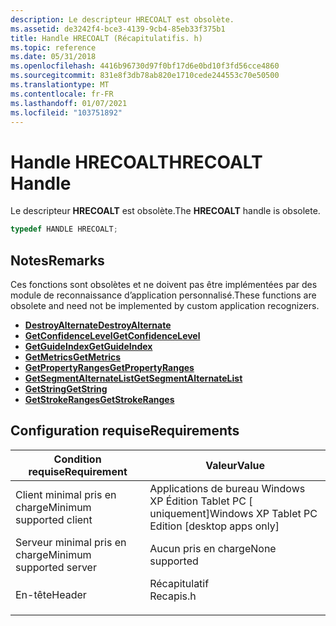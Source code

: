 ```yaml
---
description: Le descripteur HRECOALT est obsolète.
ms.assetid: de3242f4-bce3-4139-9cb4-85eb33f375b1
title: Handle HRECOALT (Récapitulatifis. h)
ms.topic: reference
ms.date: 05/31/2018
ms.openlocfilehash: 4416b96730d97f0bf17d6e0bd10f3fd56cce4860
ms.sourcegitcommit: 831e8f3db78ab820e1710cede244553c70e50500
ms.translationtype: MT
ms.contentlocale: fr-FR
ms.lasthandoff: 01/07/2021
ms.locfileid: "103751892"
---
```

# <a name="hrecoalt-handle"></a><span data-ttu-id="bd53f-103">Handle HRECOALT</span><span class="sxs-lookup"><span data-stu-id="bd53f-103">HRECOALT Handle</span></span>

<span data-ttu-id="bd53f-104">Le descripteur **HRECOALT** est obsolète.</span><span class="sxs-lookup"><span data-stu-id="bd53f-104">The **HRECOALT** handle is obsolete.</span></span>


```C++
typedef HANDLE HRECOALT;
```



## <a name="remarks"></a><span data-ttu-id="bd53f-105">Notes</span><span class="sxs-lookup"><span data-stu-id="bd53f-105">Remarks</span></span>

<span data-ttu-id="bd53f-106">Ces fonctions sont obsolètes et ne doivent pas être implémentées par des module de reconnaissance d’application personnalisé.</span><span class="sxs-lookup"><span data-stu-id="bd53f-106">These functions are obsolete and need not be implemented by custom application recognizers.</span></span>

-   [<span data-ttu-id="bd53f-107">**DestroyAlternate**</span><span class="sxs-lookup"><span data-stu-id="bd53f-107">**DestroyAlternate**</span></span>](/windows/desktop/api/recapis/nf-recapis-destroyalternate)
-   <span data-ttu-id="bd53f-108">[**GetConfidenceLevel**](/previous-versions/windows/desktop/legacy/ms704829(v=vs.85))</span><span class="sxs-lookup"><span data-stu-id="bd53f-108">[**GetConfidenceLevel**](/previous-versions/windows/desktop/legacy/ms704829(v=vs.85))</span></span>
-   <span data-ttu-id="bd53f-109">[**GetGuideIndex**](/previous-versions/windows/desktop/legacy/ms701152(v=vs.85))</span><span class="sxs-lookup"><span data-stu-id="bd53f-109">[**GetGuideIndex**](/previous-versions/windows/desktop/legacy/ms701152(v=vs.85))</span></span>
-   <span data-ttu-id="bd53f-110">[**GetMetrics**](/previous-versions/windows/desktop/legacy/ms695560(v=vs.85))</span><span class="sxs-lookup"><span data-stu-id="bd53f-110">[**GetMetrics**](/previous-versions/windows/desktop/legacy/ms695560(v=vs.85))</span></span>
-   <span data-ttu-id="bd53f-111">[**GetPropertyRanges**](/previous-versions/windows/desktop/legacy/ms695602(v=vs.85))</span><span class="sxs-lookup"><span data-stu-id="bd53f-111">[**GetPropertyRanges**](/previous-versions/windows/desktop/legacy/ms695602(v=vs.85))</span></span>
-   <span data-ttu-id="bd53f-112">[**GetSegmentAlternateList**](/previous-versions/windows/desktop/legacy/ms701702(v=vs.85))</span><span class="sxs-lookup"><span data-stu-id="bd53f-112">[**GetSegmentAlternateList**](/previous-versions/windows/desktop/legacy/ms701702(v=vs.85))</span></span>
-   <span data-ttu-id="bd53f-113">[**GetString**](/previous-versions/windows/desktop/legacy/ms704890(v=vs.85))</span><span class="sxs-lookup"><span data-stu-id="bd53f-113">[**GetString**](/previous-versions/windows/desktop/legacy/ms704890(v=vs.85))</span></span>
-   <span data-ttu-id="bd53f-114">[**GetStrokeRanges**](/previous-versions/windows/desktop/legacy/ms705304(v=vs.85))</span><span class="sxs-lookup"><span data-stu-id="bd53f-114">[**GetStrokeRanges**](/previous-versions/windows/desktop/legacy/ms705304(v=vs.85))</span></span>

## <a name="requirements"></a><span data-ttu-id="bd53f-115">Configuration requise</span><span class="sxs-lookup"><span data-stu-id="bd53f-115">Requirements</span></span>



| <span data-ttu-id="bd53f-116">Condition requise</span><span class="sxs-lookup"><span data-stu-id="bd53f-116">Requirement</span></span> | <span data-ttu-id="bd53f-117">Valeur</span><span class="sxs-lookup"><span data-stu-id="bd53f-117">Value</span></span> |
|-------------------------------------|--------------------------------------------------------------------------------------|
| <span data-ttu-id="bd53f-118">Client minimal pris en charge</span><span class="sxs-lookup"><span data-stu-id="bd53f-118">Minimum supported client</span></span><br/> | <span data-ttu-id="bd53f-119">Applications de bureau Windows XP Édition Tablet PC \[ uniquement\]</span><span class="sxs-lookup"><span data-stu-id="bd53f-119">Windows XP Tablet PC Edition \[desktop apps only\]</span></span><br/>                        |
| <span data-ttu-id="bd53f-120">Serveur minimal pris en charge</span><span class="sxs-lookup"><span data-stu-id="bd53f-120">Minimum supported server</span></span><br/> | <span data-ttu-id="bd53f-121">Aucun pris en charge</span><span class="sxs-lookup"><span data-stu-id="bd53f-121">None supported</span></span><br/>                                                            |
| <span data-ttu-id="bd53f-122">En-tête</span><span class="sxs-lookup"><span data-stu-id="bd53f-122">Header</span></span><br/>                   | <dl> <span data-ttu-id="bd53f-123"><dt>Récapitulatif</dt></span><span class="sxs-lookup"><span data-stu-id="bd53f-123"><dt>Recapis.h</dt></span></span> </dl> |



 

